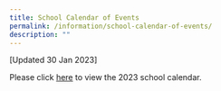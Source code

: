 ```yaml
---
title: School Calendar of Events
permalink: /information/school-calendar-of-events/
description: ""
---
```

<p>
[Updated 30 Jan 2023]</p>
Please click&nbsp;<a href="/files/Information/Calendar of Events/2023 School Calendar Damai Sec (For Students)(Updated 30 Jan 2023).pdf" target="_blank" rel="noopener">here</a>&nbsp;to view the 2023 school calendar.</p>